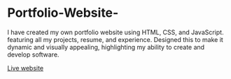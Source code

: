 # Portfolio-Website-
I have created my own portfolio website using HTML, CSS, and JavaScript. featuring all my projects, resume, and experience. Designed this to make it dynamic and visually appealing, highlighting my ability to create and develop software.

[Live website](http://abdulahin.com/)
